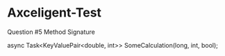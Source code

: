 # Axceligent-Test

Question #5 Method Signature 

async Task<KeyValuePair<double, int>> SomeCalculation(long, int, bool);
